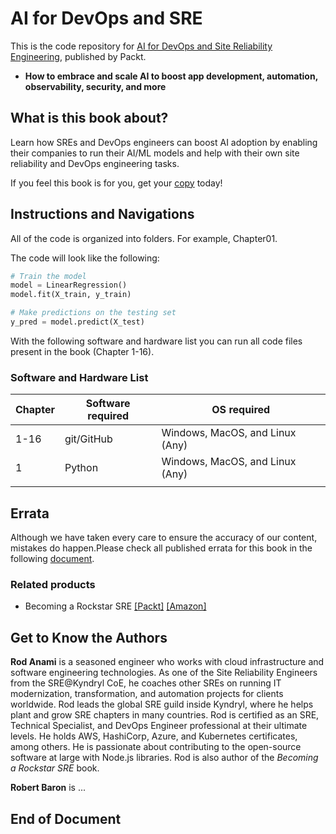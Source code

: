 # AI for DevOps and SRE

This is the code repository for [AI for DevOps and Site Reliability Engineering](TBD), published by Packt.

* **How to embrace and scale AI to boost app development, automation, observability, security, and more**

## What is this book about?

Learn how SREs and DevOps engineers can boost AI adoption by enabling their companies to run their AI/ML models and help with their own site reliability and DevOps engineering tasks.

If you feel this book is for you, get your [copy](TBD) today!

## Instructions and Navigations

All of the code is organized into folders. For example, Chapter01.

The code will look like the following:

```python
# Train the model
model = LinearRegression()
model.fit(X_train, y_train)

# Make predictions on the testing set
y_pred = model.predict(X_test)
```

With the following software and hardware list you can run all code files present in the book (Chapter 1-16).

### Software and Hardware List

| Chapter | Software required | OS required |
| -------- | ------------------------------------ | ----------------------------------- |
| 1-16 | git/GitHub | Windows, MacOS, and Linux (Any) |
| 1 | Python | Windows, MacOS, and Linux (Any) |
| | | |

## Errata

Although we have taken every care to ensure the accuracy of our content, mistakes do happen.Please check all published errata for this book in the following [document](ERRATA.md).

### Related products

* Becoming a Rockstar SRE [[Packt]](https://www.packtpub.com/product/becoming-a-rockstar-sre/9781803239224) [[Amazon]](https://packt.link/H0G2R)

## Get to Know the Authors

**Rod Anami**
is a seasoned engineer who works with cloud infrastructure and software engineering technologies. As one of the Site Reliability Engineers from the SRE@Kyndryl CoE, he coaches other SREs on running IT modernization, transformation, and automation projects for clients worldwide. Rod leads the global SRE guild inside Kyndryl, where he helps plant and grow SRE chapters in many countries. Rod is certified as an SRE, Technical Specialist, and DevOps Engineer professional at their ultimate levels. He holds AWS, HashiCorp, Azure, and Kubernetes certificates, among others. He is passionate about contributing to the open-source software at large with Node.js libraries. Rod is also author of the *Becoming a Rockstar SRE* book.

**Robert Baron**
is ...

## End of Document
